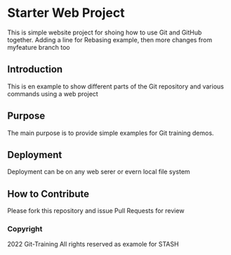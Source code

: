 # Starter Web Project

This is simple website project for shoing how to use Git and GitHub together. Adding a line for Rebasing example, then more changes from myfeature branch too

## Introduction

This is en example to show different parts of the Git repository and various commands using a web project

## Purpose

The main purpose is to provide simple examples for Git training demos.

## Deployment

Deployment can be on any web serer or evern local file system


## How to Contribute

Please fork this repository and issue Pull Requests for review

### Copyright

2022 Git-Training All rights reserved as examole for STASH

